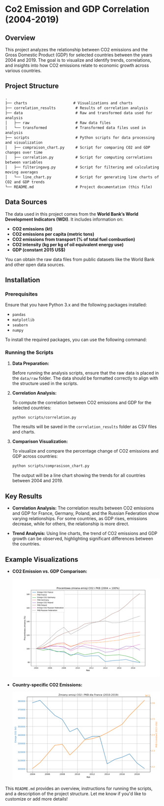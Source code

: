 # Co2 Emission and GDP Correlation (2004-2019)

## Overview

This project analyzes the relationship between CO2 emissions and the Gross Domestic Product (GDP) for selected countries between the years 2004 and 2019. The goal is to visualize and identify trends, correlations, and insights into how CO2 emissions relate to economic growth across various countries.

## Project Structure

```
.
├── charts                     # Visualizations and charts
├── correlation_results         # Results of correlation analysis
├── data                        # Raw and transformed data used for analysis
│   ├── raw                     # Raw data files
│   └── transformed             # Transformed data files used in analysis
├── scripts                     # Python scripts for data processing and visualization
│   ├── compraison_chart.py     # Script for comparing CO2 and GDP changes over time
│   ├── correlation.py          # Script for computing correlations between variables
│   ├── filteringavg.py         # Script for filtering and calculating moving averages
│   └── line_chart.py           # Script for generating line charts of CO2 and GDP trends
└── README.md                   # Project documentation (this file)
```

## Data Sources

The data used in this project comes from the **World Bank’s World Development Indicators (WDI)**. It includes information on:

- **CO2 emissions (kt)**
- **CO2 emissions per capita (metric tons)**
- **CO2 emissions from transport (% of total fuel combustion)**
- **CO2 intensity (kg per kg of oil equivalent energy use)**
- **GDP (constant 2015 US$)**

You can obtain the raw data files from public datasets like the World Bank and other open data sources.

## Installation

### Prerequisites

Ensure that you have Python 3.x and the following packages installed:

- `pandas`
- `matplotlib`
- `seaborn`
- `numpy`

To install the required packages, you can use the following command:

### Running the Scripts

1. **Data Preparation:**

   Before running the analysis scripts, ensure that the raw data is placed in the `data/raw` folder. The data should be formatted correctly to align with the structure used in the scripts.

2. **Correlation Analysis:**

   To compute the correlation between CO2 emissions and GDP for the selected countries:

   ```bash
   python scripts/correlation.py
   ```

   The results will be saved in the `correlation_results` folder as CSV files and charts.

3. **Comparison Visualization:**

   To visualize and compare the percentage change of CO2 emissions and GDP across countries:

   ```bash
   python scripts/comprasison_chart.py
   ```

   The output will be a line chart showing the trends for all countries between 2004 and 2019.

## Key Results

- **Correlation Analysis:** The correlation results between CO2 emissions and GDP for France, Germany, Poland, and the Russian Federation show varying relationships. For some countries, as GDP rises, emissions decrease, while for others, the relationship is more direct.
  
- **Trend Analysis:** Using line charts, the trend of CO2 emissions and GDP growth can be observed, highlighting significant differences between the countries.

## Example Visualizations

- **CO2 Emission vs. GDP Comparison:**

  ![CO2 vs GDP Comparison](charts/AllInOne.png)

- **Country-specific CO2 Emissions:**

  ![France CO2 Emission](charts/France.png)


This `README.md` provides an overview, instructions for running the scripts, and a description of the project structure. Let me know if you'd like to customize or add more details!

